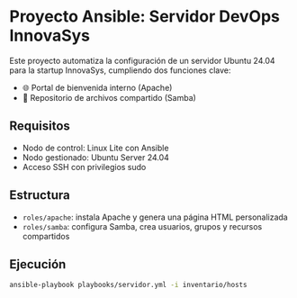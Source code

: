 # Proyecto Ansible: Servidor DevOps InnovaSys

Este proyecto automatiza la configuración de un servidor Ubuntu 24.04 para la startup InnovaSys, cumpliendo dos funciones clave:

- 🌐 Portal de bienvenida interno (Apache)
- 📂 Repositorio de archivos compartido (Samba)

## Requisitos

- Nodo de control: Linux Lite con Ansible
- Nodo gestionado: Ubuntu Server 24.04
- Acceso SSH con privilegios sudo

## Estructura

- `roles/apache`: instala Apache y genera una página HTML personalizada
- `roles/samba`: configura Samba, crea usuarios, grupos y recursos compartidos

## Ejecución

```bash
ansible-playbook playbooks/servidor.yml -i inventario/hosts
